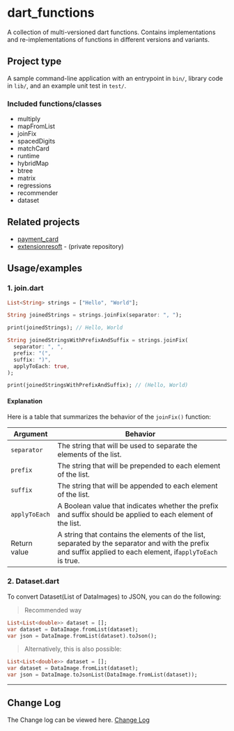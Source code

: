 # dart_functions

A collection of multi-versioned dart functions.
Contains implementations and re-implementations of functions in different versions and variants.

## Project type

A sample command-line application with an entrypoint in `bin/`, library code
in `lib/`, and an example unit test in `test/`.

### Included functions/classes

* multiply
* mapFromList
* joinFix
* spacedDigits
* matchCard
* runtime
* hybridMap
* btree
* matrix
* regressions
* recommender
* dataset

## Related projects

* [payment_card](https://github.com/kenresoft/payment_card)
* [extensionresoft](https://github.com/kenresoft/extensionresoft) - (private repository)

## Usage/examples

### 1. join.dart

```dart
List<String> strings = ["Hello", "World"];

String joinedStrings = strings.joinFix(separator: ", ");

print(joinedStrings); // Hello, World

String joinedStringsWithPrefixAndSuffix = strings.joinFix(
  separator: ", ",
  prefix: "(",
  suffix: ")",
  applyToEach: true,
);

print(joinedStringsWithPrefixAndSuffix); // (Hello, World)
```

#### Explanation

Here is a table that summarizes the behavior of the `joinFix()` function:

| Argument      | Behavior                                                                                                                                                     |
|---------------|--------------------------------------------------------------------------------------------------------------------------------------------------------------|
| `separator`   | The string that will be used to separate the elements of the list.                                                                                           |
| `prefix`      | The string that will be prepended to each element of the list.                                                                                               |
| `suffix`      | The string that will be appended to each element of the list.                                                                                                |
| `applyToEach` | A Boolean value that indicates whether the prefix and suffix should be applied to each element of the list.                                                  |
| Return value  | A string that contains the elements of the list, separated by the separator and with the prefix and suffix applied to each element, if`applyToEach` is true. |

### 2. Dataset.dart

To convert Dataset(List of DataImages) to JSON, you can do the following:

> Recommended way

```dart
List<List<double>> dataset = [];
var dataset = DataImage.fromList(dataset);
var json = DataImage.fromList(dataset).toJson();
```

> Alternatively, this is also possible:

```dart
List<List<double>> dataset = [];
var dataset = DataImage.fromList(dataset);
var json = DataImage.toJsonList(DataImage.fromList(dataset));
```

---

## Change Log

The Change log can be viewed here.
[Change Log](CHANGELOG.md)

